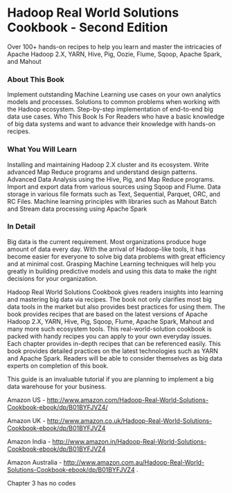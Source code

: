 # Hadoop Real World Solutions Cookbook - Second Edition

Over 100+ hands-on recipes to help you learn and master the intricacies of Apache Hadoop 2.X, YARN, Hive, Pig, Oozie, Flume, Sqoop, Apache Spark, and Mahout

### About This Book
Implement outstanding Machine Learning use cases on your own analytics models and processes.
Solutions to common problems when working with the Hadoop ecosystem.
Step-by-step implementation of end-to-end big data use cases.
Who This Book Is For
Readers who have a basic knowledge of big data systems and want to advance their knowledge with hands-on recipes.

### What You Will Learn
Installing and maintaining Hadoop 2.X cluster and its ecosystem.
Write advanced Map Reduce programs and understand design patterns.
Advanced Data Analysis using the Hive, Pig, and Map Reduce programs.
Import and export data from various sources using Sqoop and Flume.
Data storage in various file formats such as Text, Sequential, Parquet, ORC, and RC Files.
Machine learning principles with libraries such as Mahout
Batch and Stream data processing using Apache Spark

### In Detail
Big data is the current requirement. Most organizations produce huge amount of data every day. With the arrival of Hadoop-like tools, it has become easier for everyone to solve big data problems with great efficiency and at minimal cost. Grasping Machine Learning techniques will help you greatly in building predictive models and using this data to make the right decisions for your organization.

Hadoop Real World Solutions Cookbook gives readers insights into learning and mastering big data via recipes. The book not only clarifies most big data tools in the market but also provides best practices for using them. The book provides recipes that are based on the latest versions of Apache Hadoop 2.X, YARN, Hive, Pig, Sqoop, Flume, Apache Spark, Mahout and many more such ecosystem tools. This real-world-solution cookbook is packed with handy recipes you can apply to your own everyday issues. Each chapter provides in-depth recipes that can be referenced easily. This book provides detailed practices on the latest technologies such as YARN and Apache Spark. Readers will be able to consider themselves as big data experts on completion of this book.

This guide is an invaluable tutorial if you are planning to implement a big data warehouse for your business.

Amazon US - http://www.amazon.com/Hadoop-Real-World-Solutions-Cookbook-ebook/dp/B01BYFJVZ4/

Amazon UK - http://www.amazon.co.uk/Hadoop-Real-World-Solutions-Cookbook-ebook/dp/B01BYFJVZ4

Amazon India - http://www.amazon.in/Hadoop-Real-World-Solutions-Cookbook-ebook/dp/B01BYFJVZ4

Amazon Australia - http://www.amazon.com.au/Hadoop-Real-World-Solutions-Cookbook-ebook/dp/B01BYFJVZ4
.

Chapter 3 has no codes


